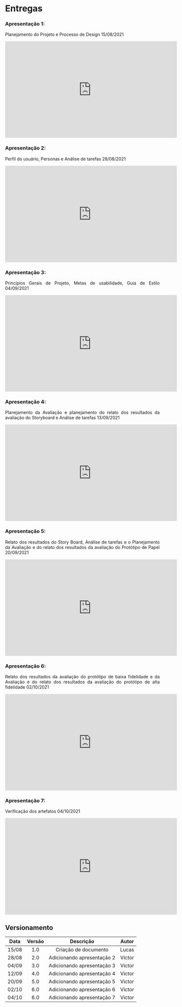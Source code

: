 
# Entregas

### Apresentação 1:
<p align = "justify"> Planejamento do Projeto e Processo de Design 15/08/2021 </p>

<iframe width="560" height="315" src="https://www.youtube.com/embed/Hv3-gOVLUC4" frameborder="0" allow="accelerometer; autoplay; clipboard-write; encrypted-media; gyroscope; picture-in-picture" allowfullscreen></iframe>

### Apresentação 2: 
<p align = "justify"> Perfil do usuário, Personas e Análise de tarefas 28/08/2021 </p>

<iframe width="560" height="315" src="https://youtube.com/embed/7CGoaZEX9kA" frameborder="0" allow="accelerometer; autoplay; clipboard-write; encrypted-media; gyroscope; picture-in-picture" allowfullscreen></iframe>

### Apresentação 3: 
<p align = "justify"> Princípios Gerais de Projeto, Metas de usabilidade, Guia de Estilo 04/09/2021 </p>

<iframe width="560" height="315" src="https://youtube.com/embed/O5u3Sh1vWnU" frameborder="0" allow="accelerometer; autoplay; clipboard-write; encrypted-media; gyroscope; picture-in-picture" allowfullscreen></iframe>

### Apresentação 4: 
<p align = "justify"> Planejamento da Avaliação e planejamento do relato dos resultados da avaliação do Storyboard e Análise de tarefas 13/09/2021 </p>

<iframe width="560" height="315" src="https://youtube.com/embed/kXUGRwGefQw" frameborder="0" allow="accelerometer; autoplay; clipboard-write; encrypted-media; gyroscope; picture-in-picture" allowfullscreen></iframe>

### Apresentação 5: 
<p align = "justify"> Relato dos resultados do Story Board, Análise de tarefas e o Planejamento da Avaliação e do relato dos resultados da avaliação do Protótipo de Papel 20/09/2021 </p>

<iframe width="560" height="315" src="https://youtube.com/embed/Kj0ORecxe3E" frameborder="0" allow="accelerometer; autoplay; clipboard-write; encrypted-media; gyroscope; picture-in-picture" allowfullscreen></iframe>

### Apresentação 6: 
<p align = "justify"> Relato dos resultados da avaliação do protótipo de baixa fidelidade e da Avaliação e do relato dos resultados da avaliação do protótipo de alta fidelidade 02/10/2021 </p>

<iframe width="560" height="315" src="https://youtube.com/embed/lfTZQ_j_CTg" frameborder="0" allow="accelerometer; autoplay; clipboard-write; encrypted-media; gyroscope; picture-in-picture" allowfullscreen></iframe>

### Apresentação 7:
<p align = "justify"> Verificação dos artefatos 04/10/2021 </p>

<iframe width="560" height="315" src="https://youtube.com/embed/nMvFNjmWjK8" frameborder="0" allow="accelerometer; autoplay; clipboard-write; encrypted-media; gyroscope; picture-in-picture" allowfullscreen></iframe>

## Versionamento

| Data |Versão| Descrição | Autor |
|:----:|:----:|:---------:|:-----:|
|15/08 | 1.0  | Criação de documento| Lucas|
|28/08 | 2.0 | Adicionando apresentação 2 | Victor |
|04/09 | 3.0 | Adicionando apresentação 3 | Victor |
|12/09 | 4.0 | Adicionando apresentação 4 | Victor |
|20/09 | 5.0 | Adicionando apresentação 5 | Victor |
|02/10 | 6.0 | Adicionando apresentação 6 | Victor |
|04/10 | 6.0 | Adicionando apresentação 7 | Victor |




